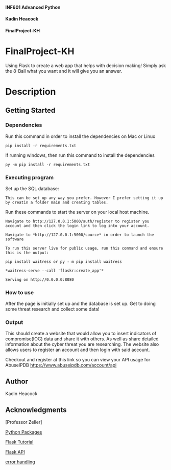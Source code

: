 #### INF601 Advanced Python
#### Kadin Heacock
#### FinalProject-KH

# FinalProject-KH

Using Flask to create a web app that helps with decision making! Simply ask the 8-Ball what you want and it will give you an answer.

# Description



## Getting Started

### Dependencies

Run this command in order to install the dependencies on Mac or Linux 
```
pip install -r requirements.txt
```
If running windows, then run this command to install the dependencies 
```
py -m pip install -r requirements.txt 
```

### Executing program


Set up the SQL database:

```
This can be set up any way you prefer. However I prefer setting it up by creatin a folder main and creating tables.

```

Run these commands to start the server on your local host machine.

```
Navigate to http://127.0.0.1:5000/auth/register to register you account and then click the login link to log into your account.

Navigate to *http://127.0.0.1:5000/source* in order to launch the software

To run this server live for public usage, run this command and ensure this is the output:

pip install waitress or py - m pip install waitress

*waitress-serve --call 'flaskr:create_app'*

Serving on http://0.0.0.0:8080
```

### How to use

After the page is initially set up and the database is set up. Get to doing some threat research and collect some data!

### Output 

This should create a website that would allow you to insert indicators of compromise(IOC) data and share it with others.
As well as share detailed information about the cyber threat you are researching. 
The website also allows users to register an account and then login with said account.

Checkout and register at this link so you can view your API usage for AbuseIPDB
https://www.abuseipdb.com/account/api


## Author

Kadin Heacock

## Acknowledgments

[Professor Zeller]

[Python Packages](https://packaging.python.org/en/latest/tutorials/installing-packages/)

[Flask Tutorial](https://flask.palletsprojects.com/en/stable/tutorial/factory/)

[Flask API](https://pythonbasics.org/flask-rest-api/)

[error handling](https://stackoverflow.com/questions/22633227/sqlite-ambiguous-column-name)